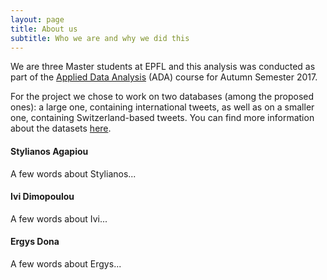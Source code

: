 ```yaml
---
layout: page
title: About us
subtitle: Who we are and why we did this
---
```


We are three Master students at EPFL and this analysis was conducted as part of the <a href="https://dlab.epfl.ch/teaching/fall2017/cs401/" target="_blank">Applied Data Analysis</a> (ADA) course for Autumn Semester 2017.

For the project we chose to work on two databases (among the proposed ones): a large one, containing international tweets, as well as on a smaller one, containing Switzerland-based tweets. You can find more information about the datasets [here]().

#### Stylianos Agapiou
A few words about Stylianos...

#### Ivi Dimopoulou
A few words about Ivi...

#### Ergys Dona
A few words about Ergys...
